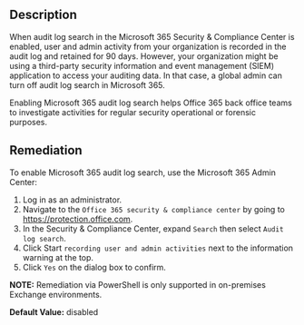 ## Description

When audit log search in the Microsoft 365 Security & Compliance Center is enabled, user and admin activity from your organization is recorded in the audit log and retained for 90 days. However, your organization might be using a third-party security information and event management (SIEM) application to access your auditing data. In that case, a global admin can turn off audit log search in Microsoft 365.

Enabling Microsoft 365 audit log search helps Office 365 back office teams to investigate activities for regular security operational or forensic purposes.

## Remediation

To enable Microsoft 365 audit log search, use the Microsoft 365 Admin Center:

1. Log in as an administrator.
2. Navigate to the `Office 365 security & compliance center` by going to https://protection.office.com.
3. In the Security & Compliance Center, expand `Search` then select `Audit log search`.
4. Click Start `recording user and admin activities` next to the information warning at the top.
6. Click `Yes` on the dialog box to confirm.

**NOTE:** Remediation via PowerShell is only supported in on-premises Exchange environments.

**Default Value:** disabled